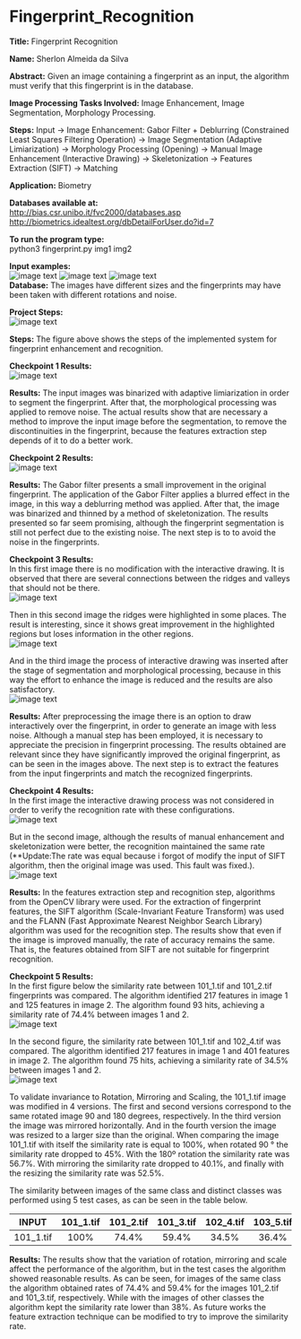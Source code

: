 # Fingerprint_Recognition

**Title:** Fingerprint Recognition <br>

**Name:** Sherlon Almeida da Silva <br>

**Abstract:** Given an image containing a fingerprint as an input, the algorithm must verify that this fingerprint is in the database. <br>

**Image Processing Tasks Involved:** Image Enhancement, Image Segmentation, Morphology Processing. <br>

**Steps:** Input -> Image Enhancement: Gabor Filter + Deblurring (Constrained Least Squares Filtering Operation) -> Image Segmentation (Adaptive Limiarization) -> Morphology Processing (Opening) -> Manual Image Enhancement (Interactive Drawing) -> Skeletonization -> Features Extraction (SIFT) -> Matching

**Application:** Biometry <br>

**Databases available at:** <br>
http://bias.csr.unibo.it/fvc2000/databases.asp <br>
http://biometrics.idealtest.org/dbDetailForUser.do?id=7 <br>

**To run the program type:** <br>
python3 fingerprint.py img1 img2 <br>

**Input examples:** <br>
![image text](https://github.com/SherlonAlmeida/Fingerprint_Recognition/blob/master/Report/01_example1.jpg) 
![image text](https://github.com/SherlonAlmeida/Fingerprint_Recognition/blob/master/Report/01_example2.jpg) 
![image text](https://github.com/SherlonAlmeida/Fingerprint_Recognition/blob/master/Report/01_example3.jpg) <br>
**Database:** The images have different sizes and the fingerprints may have been taken with different rotations and noise.<br>

**Project Steps:**<br>
![image text](https://github.com/SherlonAlmeida/Fingerprint_Recognition/blob/master/Report/00-Project_Steps.jpg) <br>

**Steps:** The figure above shows the steps of the implemented system for fingerprint enhancement and recognition. <br>

**Checkpoint 1 Results:**<br>
![image text](https://github.com/SherlonAlmeida/Fingerprint_Recognition/blob/master/Report/02_Initial_Enhancement.png) <br>

**Results:** The input images was binarized with adaptive limiarization in order to segment the fingerprint. After that, the morphological processing was applied to remove noise. The actual results show that are necessary a method to improve the input image before the segmentation, to remove the discontinuities in the fingerprint, because the features extraction step depends of it to do a better work.


**Checkpoint 2 Results:**<br>
![image text](https://github.com/SherlonAlmeida/Fingerprint_Recognition/blob/master/Report/03_Filtering.png) <br>

**Results:** The Gabor filter presents a small improvement in the original fingerprint. The application of the Gabor Filter applies a blurred effect in the image, in this way a deblurring method was applied. After that, the image was binarized and thinned by a method of skeletonization. The results presented so far seem promising, although the fingerprint segmentation is still not perfect due to the existing noise. The next step is to to avoid the noise in the fingerprints.


**Checkpoint 3 Results:**<br>
In this first image there is no modification with the interactive drawing. It is observed that there are several connections between the ridges and valleys that should not be there. <br>
![image text](https://github.com/SherlonAlmeida/Fingerprint_Recognition/blob/master/Report/4.1-ManualEnhancement.png) <br>

Then in this second image the ridges were highlighted in some places. The result is interesting, since it shows great improvement in the highlighted regions but loses information in the other regions. <br>
![image text](https://github.com/SherlonAlmeida/Fingerprint_Recognition/blob/master/Report/4.2-ManualEnhancement.png) <br>

And in the third image the process of interactive drawing was inserted after the stage of segmentation and morphological processing, because in this way the effort to enhance the image is reduced and the results are also satisfactory. <br>
![image text](https://github.com/SherlonAlmeida/Fingerprint_Recognition/blob/master/Report/4.3-ManualEnhancementAfterOpening.png) <br>

**Results:** 
After preprocessing the image there is an option to draw interactively over the fingerprint, in order to generate an image with less noise. Although a manual step has been employed, it is necessary to appreciate the precision in fingerprint processing. The results obtained are relevant since they have significantly improved the original fingerprint, as can be seen in the images above. The next step is to extract the features from the input fingerprints and match the recognized fingerprints.

**Checkpoint 4 Results:**<br>
In the first image the interactive drawing process was not considered in order to verify the recognition rate with these configurations. <br>
![image text](https://github.com/SherlonAlmeida/Fingerprint_Recognition/blob/master/Report/5.1-FeatureExtraction-WithoutDraw.png) <br>

But in the second image, although the results of manual enhancement and skeletonization were better, the recognition maintained the same rate (**Update:The rate was equal because i forgot of modify the input of SIFT algorithm, then the original image was used. This fault was fixed.). <br>
![image text](https://github.com/SherlonAlmeida/Fingerprint_Recognition/blob/master/Report/5.2-FeatureExtraction-WithDraw.png) <br>

**Results:** 
In the features extraction step and recognition step, algorithms from the OpenCV library were used. For the extraction of fingerprint features, the SIFT algorithm (Scale-Invariant Feature Transform) was used and the FLANN (Fast Approximate Nearest Neighbor Search Library) algorithm was used for the recognition step. The results show that even if the image is improved manually, the rate of accuracy remains the same. That is, the features obtained from SIFT are not suitable for fingerprint recognition.

**Checkpoint 5 Results:**<br>
In the first figure below the similarity rate between 101_1.tif and 101_2.tif fingerprints was compared. The algorithm identified 217 features in image 1 and 125 features in image 2. The algorithm found 93 hits, achieving a similarity rate of 74.4% between images 1 and 2.  <br>
![image text](https://github.com/SherlonAlmeida/Fingerprint_Recognition/blob/master/Report/6.1-101_1x101_2.png) <br>

In the second figure, the similarity rate between 101_1.tif and 102_4.tif was compared. The algorithm identified 217 features in image 1 and 401 features in image 2. The algorithm found 75 hits, achieving a similarity rate of 34.5% between images 1 and 2. <br>
![image text](https://github.com/SherlonAlmeida/Fingerprint_Recognition/blob/master/Report/6.2-101_1x102_4.png) <br>

To validate invariance to Rotation, Mirroring and Scaling, the 101_1.tif image was modified in 4 versions. The first and second versions correspond to the same rotated image 90 and 180 degrees, respectively. In the third version the image was mirrored horizontally. And in the fourth version the image was resized to a larger size than the original. When comparing the image 101_1.tif with itself the similarity rate is equal to 100%, when rotated 90 ° the similarity rate dropped to 45%. With the 180º rotation the similarity rate was 56.7%. With mirroring the similarity rate dropped to 40.1%, and finally with the resizing the similarity rate was 52.5%.

The similarity between images of the same class and distinct classes was performed using 5 test cases, as can be seen in the table below.

| INPUT     | 101_1.tif | 101_2.tif | 101_3.tif | 102_4.tif | 103_5.tif | 104_6.tif |
|-----------|:---------:|:---------:|:---------:|:---------:|:---------:|:---------:|
| 101_1.tif |    100%   |   74.4%   |   59.4%   |   34.5%   |   36.4%   |   38.2%   |

**Results:** 
The results show that the variation of rotation, mirroring and scale affect the performance of the algorithm, but in the test cases the algorithm showed reasonable results. As can be seen, for images of the same class the algorithm obtained rates of 74.4% and 59.4% for the images 101_2.tif and 101_3.tif, respectively. While with the images of other classes the algorithm kept the similarity rate lower than 38%. As future works the feature extraction technique can be modified to try to improve the similarity rate.
